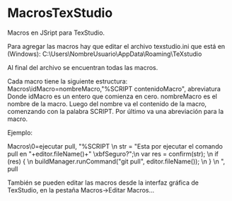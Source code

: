 # MacrosTexStudio
Macros en JSript para TexStudio.

Para agregar las macros hay que editar el archivo texstudio.ini que está en (Windows):
C:\Users\NombreUsuario\AppData\Roaming\TeXstudio

Al final del archivo se encuentran todas las macros.

Cada macro tiene la siguiente estructura:
Macros\idMacro=nombreMacro,"%SCRIPT contenidoMacro", abreviatura
Donde idMacro es un entero que comienza en cero.
nombreMacro es el nombre de la macro.
Luego del nombre va el contenido de la macro, comenzando con la palabra SCRIPT.
Por último va una abreviación para la macro.

Ejemplo:

Macros\0=ejecutar pull, "%SCRIPT \n str = \"Esta por ejecutar el comando pull en \"+editor.fileName()+\" \xbfSeguro?\";\n var res = confirm(str); \n if (res) { \n buildManager.runCommand(\"git pull\", editor.fileName()); \n } \n ", pull


También se pueden editar las macros desde la interfaz gráfica de TexStudio, en la pestaña Macros->Editar Macros...
